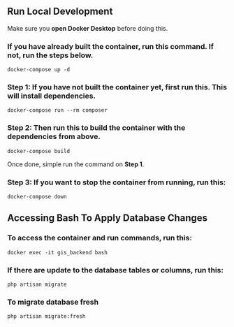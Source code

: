 ## Run Local Development
Make sure you **open Docker Desktop** before doing this.

### If you have already built the container, run this command. If not, run the steps below.
```
docker-compose up -d
```

### Step 1: If you have not built the container yet, first run this. This will install dependencies.
```
docker-compose run --rm composer
```

### Step 2: Then run this to build the container with the dependencies from above.
```
docker-compose build
```
Once done, simple run the command on **Step 1**.

### Step 3: If you want to stop the container from running, run this:
```
docker-compose down
```

## Accessing Bash To Apply Database Changes

### To access the container and run commands, run this:
```
docker exec -it gis_backend bash
```
### If there are update to the database tables or columns, run this:
```
php artisan migrate
```

### To migrate database fresh
```
php artisan migrate:fresh
```